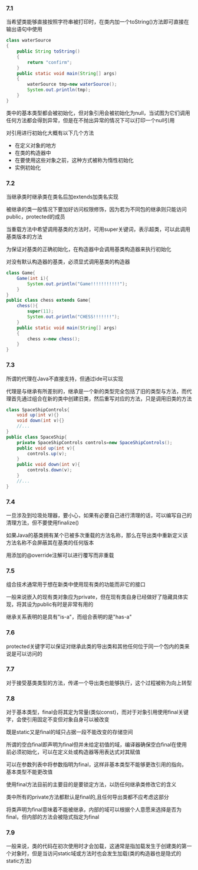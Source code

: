 ### 7.1

当希望类能够直接按照字符串被打印时，在类内加一个toString()方法即可直接在输出语句中使用
``` Java
class waterSource
{
    public String toString()
    {
        return "confirm";
    }
    public static void main(String[] args)
    {
        waterSource tmp=new waterSource();
        System.out.println(tmp);
    }
}
```
类中的基本类型都会被初始化，但对象引用会被初始化为null，当试图为它们调用任何方法都会得到异常，但是在不抛出异常的情况下可以打印一个null引用

对引用进行初始化大概有以下几个方法

* 在定义对象的地方
* 在类的构造器中
* 在要使用这些对象之前，这种方式被称为惰性初始化
* 实例初始化

### 7.2

当继承类时继承类在类名后加extends加类名实现

被继承的类一般情况下要加好访问权限修饰，因为若为不同包的继承则只能访问public，protected的成员

当重载方法中希望调用基类的方法时，可用super关键词，表示超类，可以此调用基类版本的方法

为保证对基类的正确初始化，在构造器中会调用基类构造器来执行初始化

对没有默认构造器的基类，必须显式调用基类的构造器
```Java
class Game{
    Game(int i){
        System.out.println("Game!!!!!!!!!!!");
    }
}
public class chess extends Game{
    chess(){
        super(11);
        System.out.println("CHESS!!!!!!!");
    }
    public static void main(String[] args)
    {
        chess x=new chess();
    }
}
```
### 7.3

所谓的代理在Java不直接支持，但通过ide可以实现

代理是与继承有所差别的，继承是一个新的类型完全包括了旧的类型与方法，而代理首先通过组合在新的类中创建旧类，然后重写对应的方法，只是调用旧类的方法
```Java
class SpaceShipControls{
    void up(int v){}
    void down(int v){}
    //...
}
public class SpaceShip{
    private SpaceShipControls controls=new SpaceShipControls();
    public void up(int v){
        controls.up(v);
    }
    public void down(int v){
        controls.down(v);
    }
    //...
}
```
### 7.4

一旦涉及到垃圾处理器，要小心，如果有必要自己进行清理的话，可以编写自己的清理方法，但不要使用finalize()

如果Java的基类拥有某个已被多次重载的方法名称，那么在导出类中重新定义该方法名称不会屏蔽其在基类的任何版本

用添加的@override注解可以进行覆写而非重载

### 7.5

组合技术通常用于想在新类中使用现有类的功能而非它的接口

一般来说嵌入的现有类对象应为private，但在现有类自身已经做好了隐藏具体实现，将其设为public有时是非常有用的

继承关系表明的是具有"is-a"，而组合表明的是"has-a"

### 7.6

protected关键字可以保证对继承此类的导出类和其他任何位于同一个包内的类来说是可以访问的

### 7.7

对于接受基类类型的方法，传递一个导出类也能够执行，这个过程被称为向上转型

### 7.8

对于基本类型，final会将其定为常量(类似const)，而对于对象引用使用final关键字，会使引用固定不变但对象自身可以被改变

既是static又是final的域只占据一段不能改变的存储空间

所谓的空白final即声明为final但并未给定初值的域，编译器确保空白final在使用前必须初始化，可以在定义处或构造器等用表达式对其赋值

可以在参数列表中将参数指明为final，这样非基本类型不能够更改引用的指向，基本类型不能更改值

使用final方法目前的主要目的是要锁定方法，以防任何继承类修改它的含义

类中所有的private方法都默认是final的,且任何导出类都不应考虑这部分

将类声明为final意味着不能被继承，内部的域可以根据个人意愿来选择是否为final，但内部的方法会被隐式指定为final

### 7.9

一般来说，类的代码在初次使用时才会加载，这通常是指加载发生于创建类的第一个对象时，但是当访问static域或方法时也会发生加载(类的构造器也是隐式的static方法)
